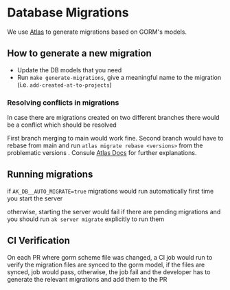 # Database Migrations

We use [Atlas](http://atlasgo.io/) to generate migrations based on GORM's models.

## How to generate a new migration
- Update the DB models that you need
- Run `make generate-migrations`, give a meaningful name to the migration (i.e. `add-created-at-to-projects`)

### Resolving conflicts in migrations
In case there are migrations created on two different branches there would be a conflict which should be resolved

First branch merging to main would work fine. Second branch would have to rebase from main and run ```atlas migrate rebase <versions>``` from the problematic versions
. Consule [Atlas Docs](https://atlasgo.io/versioned/apply) for further explanations.

## Running migrations
if ```AK_DB__AUTO_MIGRATE=true``` migrations would run automatically first time you start the server


otherwise, starting the server would fail if there are pending migrations and you should run ```ak server migrate``` explicitly to run them


## CI Verification
On each PR where gorm scheme file was changed, a CI job would run to verify the migration files are synced to the gorm model, if the files are synced, job would pass, otherwise, the job fail and the developer has to generate the relevant migrations and add them to the PR
